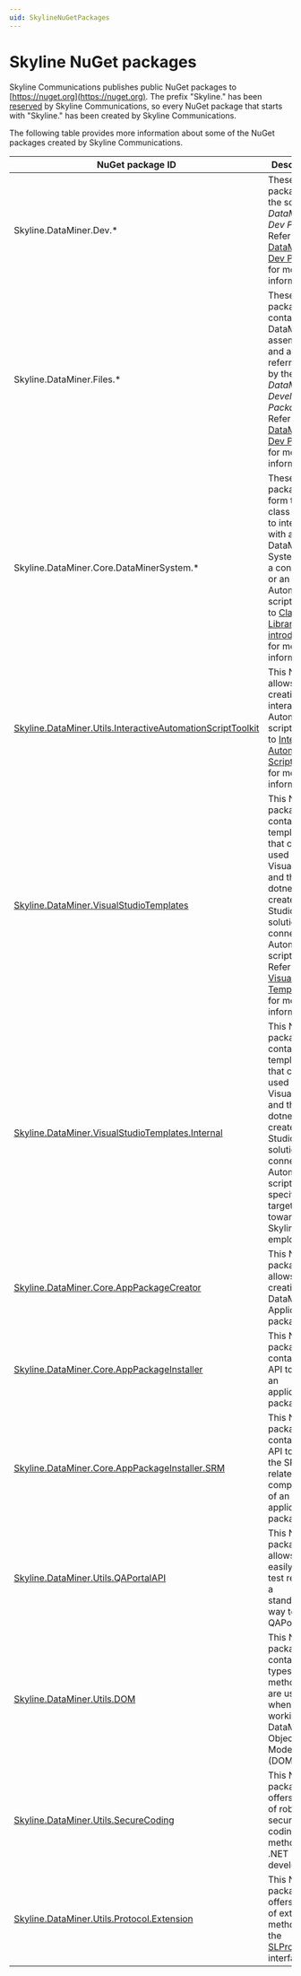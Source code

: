 ```yaml
---
uid: SkylineNuGetPackages
---
```


# Skyline NuGet packages

Skyline Communications publishes public NuGet packages to [https://nuget.org](https://nuget.org). The prefix "Skyline." has been [reserved](https://learn.microsoft.com/en-us/nuget/nuget-org/id-prefix-reservation) by Skyline Communications, so every NuGet package that starts with "Skyline." has been created by Skyline Communications.

The following table provides more information about some of the NuGet packages created by Skyline Communications.

|NuGet package ID|Description  |
|---------|---------|
|Skyline.DataMiner.Dev.*     |These NuGet packages are the so-called *DataMiner Dev Packs*. Refer to [DataMiner Dev Packs](xref:TOODataMinerDevPackages)  for more information.       |
|Skyline.DataMiner.Files.*     |These NuGet packages contain DataMiner assemblies and are referred to by the *DataMiner Development Packages*. Refer to [DataMiner Dev Packs](xref:TOODataMinerDevPackages)  for more information.         |
|Skyline.DataMiner.Core.DataMinerSystem.*     |These NuGet packages form the class library to interact with a DataMiner System from a connector or an Automation script. Refer to [Class Library introduction](xref:ClassLibraryIntroduction) for more information.       |
|[Skyline.DataMiner.Utils.InteractiveAutomationScriptToolkit](https://www.nuget.org/packages/Skyline.DataMiner.Utils.InteractiveAutomationScriptToolkit)     |This NuGet allows the creation of interactive Automation scripts. Refer to [Interactive Automation Script Toolkit](xref:Interactive_Automation_Script_Toolkit) for more information.         |
|[Skyline.DataMiner.VisualStudioTemplates](https://www.nuget.org/packages/Skyline.DataMiner.VisualStudioTemplates)     |This NuGet package contains templates that can be used by Visual Studio and the dotnet CLI to create Visual Studio solutions for connectors, Automation scripts, etc. Refer to [Visual Studio Templates](xref:VisualStudioTemplates)  for more information.         |
|[Skyline.DataMiner.VisualStudioTemplates.Internal](https://www.nuget.org/packages/Skyline.DataMiner.VisualStudioTemplates.Internal)     |This NuGet package contains templates that can be used by Visual Studio and the dotnet CLI to create Visual Studio solutions for connectors, Automation scripts, etc. specifically targeted towards Skyline employees.     |
|[Skyline.DataMiner.Core.AppPackageCreator](https://www.nuget.org/packages/Skyline.DataMiner.Core.AppPackageCreator)     |This NuGet package allows the creation of DataMiner Application packages.         |
|[Skyline.DataMiner.Core.AppPackageInstaller](https://www.nuget.org/packages/Skyline.DataMiner.Core.AppPackageInstaller)     |This NuGet package contains the API to install an application package.         |
|[Skyline.DataMiner.Core.AppPackageInstaller.SRM](https://www.nuget.org/packages/Skyline.DataMiner.Core.AppPackageInstaller.SRM)     |This NuGet package contains the API to install the SRM-related components of an application package.         |
|[Skyline.DataMiner.Utils.QAPortalAPI](https://www.nuget.org/packages/Skyline.DataMiner.Utils.QAPortalAPI)     |This NuGet package allows you to easily push test results in a standardized way to the QAPortal.         |
|[Skyline.DataMiner.Utils.DOM](https://www.nuget.org/packages/Skyline.DataMiner.Utils.DOM)     |This NuGet package contains types and methods that are useful when working with DataMiner Object Models (DOM).         |
|[Skyline.DataMiner.Utils.SecureCoding](https://www.nuget.org/packages/Skyline.DataMiner.Utils.SecureCoding)     |This NuGet package offers a set of robust and secure coding methods for .NET development.         |
|[Skyline.DataMiner.Utils.Protocol.Extension](https://www.nuget.org/packages/Skyline.DataMiner.Utils.Protocol.Extension)     |This NuGet package offers a set of extension methods on the [SLProtocol](xref:Skyline.DataMiner.Scripting.SLProtocol) interface. |
